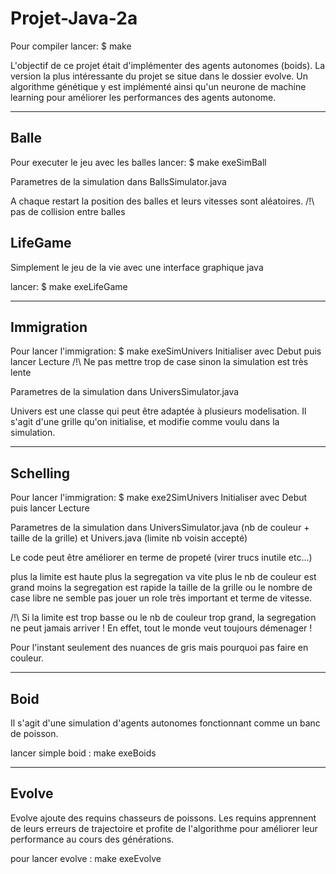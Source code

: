 # Projet-Java-2a

Pour compiler lancer: $ make

L'objectif de ce projet était d'implémenter des agents autonomes (boids).
La version la plus intéressante du projet se situe dans le dossier evolve. Un algorithme génétique y est implémenté ainsi qu'un neurone de machine learning pour améliorer les performances des agents autonome.

 ---

## Balle
Pour executer le jeu avec les balles lancer: $ make exeSimBall

Parametres de la simulation dans BallsSimulator.java

A chaque restart la position des balles et leurs vitesses sont aléatoires. /!\ pas de collision entre balles

## LifeGame

Simplement le jeu de la vie avec une interface graphique java

lancer: $ make exeLifeGame

---

## Immigration

Pour lancer l'immigration: $ make exeSimUnivers
Initialiser avec Debut puis lancer Lecture
/!\ Ne pas mettre trop de case sinon la simulation est très lente

Parametres de la simulation dans UniversSimulator.java

Univers est une classe qui peut être adaptée à plusieurs modelisation. Il s'agit d'une grille qu'on initialise, et modifie comme voulu dans la simulation.

---

## Schelling

Pour lancer l'immigration: $ make exe2SimUnivers
Initialiser avec Debut puis lancer Lecture

Parametres de la simulation dans UniversSimulator.java (nb de couleur + taille de la grille) et Univers.java (limite nb voisin accepté)

Le code peut être améliorer en terme de propeté (virer trucs inutile etc...)

plus la limite est haute plus la segregation va vite
plus le nb de couleur est grand moins la segregation est rapide
la taille de la grille ou le nombre de case libre ne semble pas jouer un role très important et terme de vitesse.

/!\ Si la limite est trop basse ou le nb de couleur trop grand, la segregation ne peut jamais arriver ! En effet, tout le monde veut toujours démenager !

Pour l'instant seulement des nuances de gris mais pourquoi pas faire en couleur.

--- 

## Boid

Il s'agit d'une simulation d'agents autonomes fonctionnant comme un banc de poisson. 

lancer simple boid : make exeBoids

---

## Evolve 


Evolve ajoute des requins chasseurs de poissons. Les requins apprennent de leurs erreurs de trajectoire et profite de l'algorithme pour améliorer leur performance au cours des générations.

pour lancer evolve : make exeEvolve
